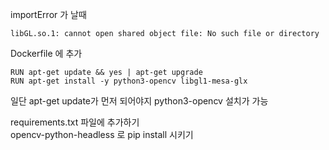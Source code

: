 importError 가 날때   
```
libGL.so.1: cannot open shared object file: No such file or directory
```

Dockerfile 에 추가
```
RUN apt-get update && yes | apt-get upgrade
RUN apt-get install -y python3-opencv libgl1-mesa-glx
```
일단 apt-get update가 먼저 되어야지 python3-opencv 설치가 가능

requirements.txt 파일에 추가하기   
opencv-python-headless 로  pip install 시키기


